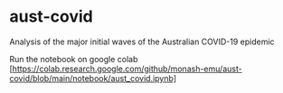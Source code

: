 # aust-covid
Analysis of the major initial waves of the Australian COVID-19 epidemic

Run the notebook on google colab [https://colab.research.google.com/github/monash-emu/aust-covid/blob/main/notebook/aust_covid.ipynb]
